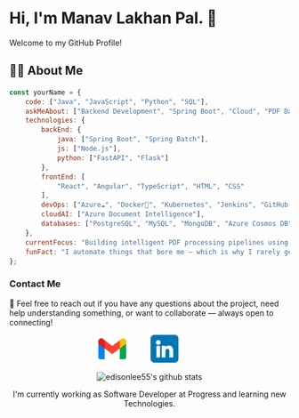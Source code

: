 # Hi, I'm Manav Lakhan Pal. 👋  
Welcome to my GitHub Profile!

## 🧑‍💻 About Me  
```js
const yourName = {
    code: ["Java", "JavaScript", "Python", "SQL"],
    askMeAbout: ["Backend Development", "Spring Boot", "Cloud", "PDF Data Extraction"],
    technologies: {
        backEnd: {
            java: ["Spring Boot", "Spring Batch"],
            js: ["Node.js"],
            python: ["FastAPI", "Flask"]
        },
        frontEnd: [
            "React", "Angular", "TypeScript", "HTML", "CSS"
        ],
        devOps: ["Azure☁️", "Docker🐳", "Kubernetes", "Jenkins", "GitHub Actions", "Linux"],
        cloudAI: ["Azure Document Intelligence"],
        databases: ["PostgreSQL", "MySQL", "MongoDB", "Azure Cosmos DB"]
    },
    currentFocus: "Building intelligent PDF processing pipelines using Azure AI + Spring Batch",
    funFact: "I automate things that bore me – which is why I rarely get bored."
};

```

### Contact Me

💬 Feel free to reach out if you have any questions about the project, need help understanding something, or want to collaborate — always open to connecting!

<p align="center">
<a href="mailto:manavl733@gmail.com">
<img  alt="Gmail" width="50" hight="50" src="./assets/gmail.png" style="margin-right: 40px;"/></a>
<a href="[https://www.linkedin.com/in/manav-lakhanpal-0287a61a9/]">
<img alt="LinkedIn" width="50" hight="50" src="./assets/linkedin.png"  style="margin-right: 40px;"/> </a>

</p>

<p align="center">
<img src="https://github-readme-stats.vercel.app/api?username=manav2409&hide_border=true&show_icons=true" alt="edisonlee55's github stats">
</p>
<p align="center">I'm currently working as  Software Developer at Progress and learning new Technologies.</p>
